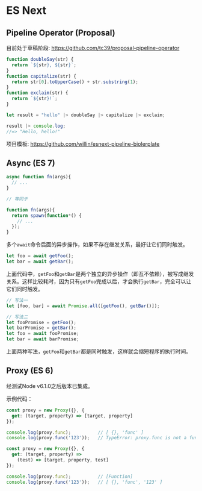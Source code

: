 # ES Next

## Pipeline Operator (Proposal)

目前处于草稿阶段: <https://github.com/tc39/proposal-pipeline-operator>

```js
function doubleSay(str) {
  return `${str}, ${str}`;
}
function capitalize(str) {
  return str[0].toUpperCase() + str.substring(1);
}
function exclaim(str) {
  return `${str}!`;
}

let result = "hello" |> doubleSay |> capitalize |> exclaim;

result |> console.log;
//=> "Hello, hello!"
```

项目模板: <https://github.com/willin/esnext-pipeline-biolerplate>

## Async (ES 7)

```js
async function fn(args){
  // ...
}

// 等同于

function fn(args){
  return spawn(function*() {
    // ...
  });
}
```

多个`await`命令后面的异步操作，如果不存在继发关系，最好让它们同时触发。

```javascript
let foo = await getFoo();
let bar = await getBar();
```

上面代码中，`getFoo`和`getBar`是两个独立的异步操作（即互不依赖），被写成继发关系。这样比较耗时，因为只有`getFoo`完成以后，才会执行`getBar`，完全可以让它们同时触发。

```javascript
// 写法一
let [foo, bar] = await Promise.all([getFoo(), getBar()]);

// 写法二
let fooPromise = getFoo();
let barPromise = getBar();
let foo = await fooPromise;
let bar = await barPromise;
```

上面两种写法，`getFoo`和`getBar`都是同时触发，这样就会缩短程序的执行时间。

## Proxy (ES 6)

经测试Node v6.1.0之后版本已集成。

示例代码：


```js
const proxy = new Proxy({}, {
  get: (target, property) => [target, property]
});

console.log(proxy.func);          // [ {}, 'func' ]
console.log(proxy.func('123'));   // TypeError: proxy.func is not a function
```

```js
const proxy = new Proxy({}, {
  get: (target, property) =>
    (test) => [target, property, test]
});

console.log(proxy.func);          // [Function]
console.log(proxy.func('123'));   // [ {}, 'func', '123' ]
```
